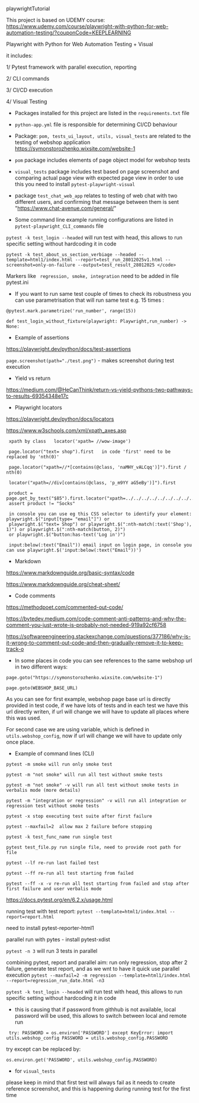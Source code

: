 playwrightTutorial

This project is based on UDEMY course:
https://www.udemy.com/course/playwright-with-python-for-web-automation-testing/?couponCode=KEEPLEARNING

Playwright with Python for Web Automation Testing + Visual

it includes:

1/ Pytest framework with parallel execution, reporting

2/ CLI commands

3/ CI/CD execution

4/ Visual Testing


* Packages installed for this project are listed in the  `requirements.txt` file


* `python-app.yml` file is responsible for determining CI/CD behaviour


* Package: `pom, tests_ui_layout, utils, visual_tests` are related to the testing of webshop application 
https://symonstorozhenko.wixsite.com/website-1


* `pom` package includes elements of page object model for webshop tests


* `visual_tests` package includes test based on page screenshot and comparing actual page view with expected page view
in order to use this you need to install `pytest-playwright-visual`


* package `test_chat_web_app` relates to testing of web chat with two different users, and confirming that message 
between them is sent 
"https://www.chat-avenue.com/general/"


* Some command line example running configurations are listed in `pytest-playwright_CLI_commands` file 


`pytest -k test_login --headed` will run test with head, this allows to run specific setting without hardcoding it in code

`pytest -k test_about_us_section_verbiage --headed --template=html1/index.html --report=test_run_28012025v1.html
--screenshot=only-on-failure --output=test_result_28012025 </code>`

Markers like ` regression, smoke, integration` need to be added in file pytest.ini

* If you want to run same test couple of times to check its robustness you can use parametrisation that 
will run same test e.g. 15 times : 

`@pytest.mark.parametrize('run_number', range(15))`

`def test_login_without_fixture(playwright: Playwright,run_number) -> None:`

* Example of assertions

https://playwright.dev/python/docs/test-assertions

`page.screenshot(path="./test.png")`  - makes screenshot during test execution

* Yield vs return 

https://medium.com/@HeCanThink/return-vs-yield-pythons-two-pathways-to-results-69354348e17c

* Playwright locators 

https://playwright.dev/python/docs/locators

https://www.w3schools.com/xml/xpath_axes.asp

     
     xpath by class   locator('xpath= //wow-image')

     page.locator("text= shop").first   in code 'first' need to be replaced by 'nth(0)'

     page.locator("xpath=//*[contains(@class, 'naMHY_vALCqq')]").first / nth(0)

     locator("xpath=//div[contains(@class, 'p_m9YY aG5eBy')]").first

     product = page.get_by_text("$85").first.locator("xpath=../../../../../../../../../..").text_content()
     assert product != "Socks"

     in console you can use eg this CSS selector to identify your element: playwright.$("input[type= "email"]") or
     playwright.$("text= Shop") or playwright.$(":nth-match(:text('Shop'), 1)") or playwright.$(":nth-match(button, 2)")
     or playwright.$("button:has-text('Log in')")

     input:below(:text("Email")) email input on login page, in console you can use playwright.$('input:below(:text("Email"))')
 
* Markdown

https://www.markdownguide.org/basic-syntax/code

https://www.markdownguide.org/cheat-sheet/

* Code comments

https://methodpoet.com/commented-out-code/

https://bytedev.medium.com/code-comment-anti-patterns-and-why-the-comment-you-just-wrote-is-probably-not-needed-919a92cf6758

https://softwareengineering.stackexchange.com/questions/377186/why-is-it-wrong-to-comment-out-code-and-then-gradually-remove-it-to-keep-track-o


* In some places in code you can see references to the same webshop url in two different ways: 

`page.goto("https://symonstorozhenko.wixsite.com/website-1")` 

`page.goto(WEBSHOP_BASE_URL)`

As you can see for first example, webshop page base url is directly provided in test code, if we have lots of tests and in 
each test we have this url directly writen, if url will change we will have to update all places where this was used.

For second case we are using variable, which is defined in `utils.webshop_config`, now if url will change we will have to 
update only once place.  

* Example of command lines (CLI)

```
pytest -m smoke will run only smoke test

pytest -m "not smoke" will run all test without smoke tests

pytest -m "not smoke" -v will run all test without smoke tests in verbalis mode (more details)

pytest -m "integration or regression" -v will run all integration or regression test without smoke tests

pytest -x stop executing test suite after first failure

pytest --maxfail=2  allow max 2 failure before stopping

pytest -k test_func_name run single test

pytest test_file.py run single file, need to provide root path for file

pytest --lf re-run last failed test

pytest --ff re-run all test starting from failed

pytest --ff -x -v re-run all test starting from failed and stop after first failure and user verbalis mode
```
https://docs.pytest.org/en/6.2.x/usage.html

running test with test report: `pytest --template=html1/index.html --report=report.html`

need to install pytest-reporter-html1

parallel run with pytes - install  pytest-xdist

`pytest -n 3` will run 3 tests in parallel

combining pytest, report and parallel
aim: run only regression, stop after 2 failure, generate test report, and as we wnt to have it quick use parallel execution
`pytest --maxfail=2 -m regression --template=html1/index.html --report=regression_run_date.html -n3`

`pytest -k test_login --headed` will run test with head, this allows to run specific setting without hardcoding it in code



*  this is causing that if password from githhub is not available, local password will be used, this allows to switch
between local and remote run
 
` try:
     PASSWORD = os.environ['PASSWORD']
 except KeyError:
     import utils.webshop_config
     PASSWORD = utils.webshop_config.PASSWORD`

try except can be replaced by:

`os.environ.get('PASSWORD', utils.webshop_config.PASSWORD)`

* for `visual_tests` 

please keep in mind that first test will always fail as it needs to create reference screenshot, and this is happening 
during running test for the first time 